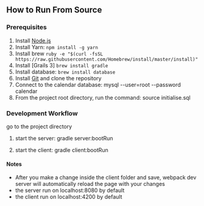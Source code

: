 ## How to Run From Source

### Prerequisites
1. Install [Node.js](https://nodejs.org/en/)
2. Install Yarn: `npm install -g yarn`
3. Install brew `ruby -e "$(curl -fsSL https://raw.githubusercontent.com/Homebrew/install/master/install)"`
4. Install [Grails 3] `brew install gradle`
5. Install database: `brew install database`
6. Install [Git](https://git-scm.com/downloads) and clone the repository
7. Connect to the calendar database: mysql --user=root --password calendar
8. From the project root directory, run the command: source initialise.sql

### Development Workflow
go to the project directory

1. start the server:
gradle server:bootRun

2. start the client:
gradle client:bootRun


#### Notes
* After you make a change inside the client folder and save, webpack dev server will automatically reload the page with your changes
* the server run on localhost:8080 by default
* the client run on localhost:4200 by default

